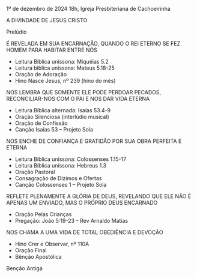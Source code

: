 1º de dezembro de 2024
18h, Igreja Presbiteriana de Cachoeirinha
 
A DIVINDADE DE JESUS CRISTO
 
Prelúdio
 
É REVELADA EM SUA ENCARNAÇÃO, QUANDO O REI ETERNO SE FEZ HOMEM PARA HABITAR ENTRE NÓS
* Leitura Bíblica uníssona: Miquéias 5.2
* Leitura bíblica uníssona: Mateus 5.18-25
* Oração de Adoração
* Hino Nasce Jesus, nº 239 (hino do mês)
 
NOS LEMBRA QUE SOMENTE ELE PODE PERDOAR PECADOS, RECONCILIAR-NOS COM O PAI E NOS DAR VIDA ETERNA
* Leitura Bíblica alternada: Isaías 53.4-9
* Oração Silenciosa (interlúdio musical)
* Oração de Confissão
* Canção Isaías 53 – Projeto Sola
 
NOS ENCHE DE CONFIANÇA E GRATIDÃO POR SUA OBRA PERFEITA E ETERNA
* Leitura Bíblica uníssona: Colossenses 1.15-17
* Leitura Bíblica uníssona: Hebreus 1.3
* Oração Pastoral
* Consagração de Dízimos e Ofertas  
* Canção Colossenses 1 – Projeto Sola
 
REFLETE PLENAMENTE A GLÓRIA DE DEUS, REVELANDO QUE ELE NÃO É APENAS UM ENVIADO, MAS O PRÓPRIO DEUS ENCARNADO
* Oração Pelas Crianças
* Pregação: João 5:19-23 – Rev Arnaldo Matias
 
NOS CHAMA A UMA VIDA DE TOTAL OBEDIÊNCIA E DEVOÇÃO
* Hino Crer e Observar, nº 110A
* Oração Final
* Bênção Apostólica
 
Benção Antiga